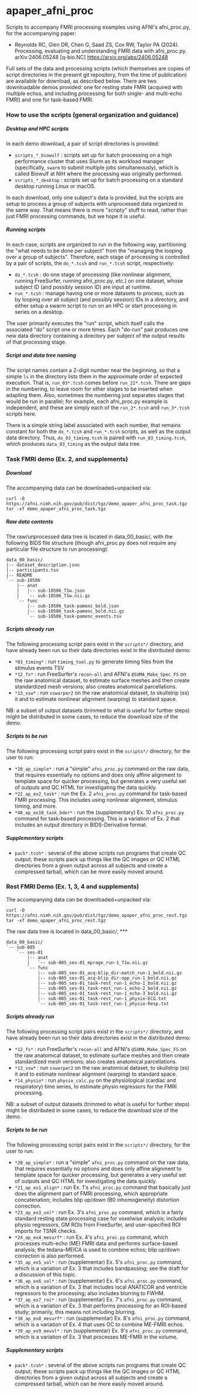 # apaper_afni_proc
Scripts to accompany FMRI processing examples using AFNI's afni_proc.py, 
for the accompanying paper:
+   Reynolds RC, Glen DR, Chen G, Saad ZS, Cox RW, Taylor PA (2024). 
    Processing, evaluating and understanding FMRI data with afni_proc.py.  
    arXiv:2406.05248 [q-bio.NC]
    https://arxiv.org/abs/2406.05248

Full sets of the data and processing scripts (which themselves are copies
of script directories in the present git repository, from the time of 
publication) are available for download, as described below. There are two
downloadable demos provided: one for resting state FMRI (acquired with multiple
echos, and including processing for both single- and multi-echo FMRI) 
and one for task-based FMRI.

### How to use the scripts (general organization and guidance)

##### Desktop and HPC scripts

In each demo download, a pair of script directories is provided:
* `scripts_*_biowulf` : scripts set up for batch processing on a high
  performance cluster that uses Slurm as its workload manager (specifically,
  `swarm` to submit multiple jobs simultaneously), which is called Biowulf
  at NIH where the processing was originally performed.
* `scripts_*_desktop` : scripts set up for batch processing on a standard
  desktop running Linux or macOS.

In each download, only one subject's data is provided, but 
the scripts are setup to process a group of subjects with unprocessed 
data organized in the same way. That means there is more "scripty" stuff
to read, rather than just FMRI processing commands, but we hope it is 
useful.

##### Running scripts

In each case, scripts are organized to run in the following way, partitioning
the "what needs to be done per subject" from the "managing the looping over
a group of subjects". Therefore, each stage of processing is controlled by
a pair of scripts, the `do_*.tcsh` and `run_*.tcsh` script, respectively:
* `do_*.tcsh` : do one stage of processing (like nonlinear alignment,
  running FreeSurfer, running afni_proc.py, etc.) on one dataset, whose
  subject ID (and possibly session ID) are input at runtime.
* `run_*.tcsh` : manage having one or more datasets to process, such as
  by looping over all subject (and possibly session) IDs in a directory, and
  either setup a swarm script to run on an HPC or start processing in series
  on a desktop.
   
The user primarily executes the "run" script, which itself calls the associated
"do" script one or more times. Each "do-run" pair produces one new data directory
containing a directory per subject of the output results of that processing
stage.

##### Script and data tree naming

The script names contain a 2-digit number near the beginning, so that a simple `ls` 
in the directory lists them in the approximate order of expected execution. That is, 
`run_03*.tcsh` comes before `run_22*.tcsh`. There are gaps in the numbering, 
to leave room for other stages to be inserted when adapting them. Also, sometimes
the numbering just separates stages that would be run in parallel; for example,
each afni_proc.py example is independent, and these are simply each of the
`run_2*.tcsh` and `run_3*.tcsh` scripts here.

There is a simple string label associated with each number, that remains constant
for both the `do_*.tcsh` and `run_*.tcsh` scripts, as well as the output data
directory.  Thus, `do_03_timing.tcsh` is paired with `run_03_timing.tcsh`, which 
produces `data_03_timing` as the output data tree.


### Task FMRI demo (Ex. 2, and supplements)

##### Download

The accompanying data can be downloaded+unpacked via:
```
curl -O https://afni.nimh.nih.gov/pub/dist/tgz/demo_apaper_afni_proc_task.tgz
tar -xf demo_apaper_afni_proc_task.tgz
```

##### Raw data contents

The raw/unprocessed data tree is located in data_00_basic/, 
with the following BIDS file structure (though afni_proc.py 
does not require any particular file structure to run processing):
```
data_00_basic/
|-- dataset_description.json
|-- participants.tsv
|-- README
`-- sub-10506
    |-- anat
    |   |-- sub-10506_T1w.json
    |   `-- sub-10506_T1w.nii.gz
    `-- func
        |-- sub-10506_task-pamenc_bold.json
        |-- sub-10506_task-pamenc_bold.nii.gz
        `-- sub-10506_task-pamenc_events.tsv
```

##### Scripts already run

The following processing script pairs exist in the `scripts*/` directory, and
have already been run so their data directories exist in the distributed demo:
* `*03_timing*` : run `timing_tool.py` to generate timing files from the
  stimulus events TSV
* `*12_fs*` : run FreeSurfer's `recon-all` and AFNI's `@SUMA_Make_Spec_FS`
  on the raw anatomical dataset, to estimate surface meshes and then create
  standardized mesh versions; also creates anatomical parcellations.
* `*13_ssw*` : run `sswarper2` on the raw anatomical dataset, to skullstrip
  (ss) it and to estimate nonlinear alignment (warping) to standard space.
  
NB: a subset of output datasets (trimmed to what is useful for further steps)
might be distributed in some cases, to reduce the download size of the demo. 

##### Scripts to be run

The following processing script pairs exist in the `scripts*/` directory, for
the user to run:
* `*20_ap_simple*` : run a "simple" `afni_proc.py` command on the raw data,
  that requires essentially no options and does only affine alignment to
  template space for quicker processing, but generates a very useful set of
  outputs and QC HTML for investigating the data quickly.
* `*22_ap_ex2_task*` : run the Ex. 2 `afni_proc.py` command for task-based
  FMRI processing. This includes using nonlinear alignment, stimulus timing,
  and more.
* `*40_ap_ex10_task_bder*` : run the (supplementary) Ex. 10 `afni_proc.py`
  command for task-based processing. This is a variation of Ex. 2 that
  includes an output directory in BIDS-Derivative format.

##### Supplementary scripts

* `pack*.tcsh*` : several of the above scripts run programs that create QC output;
  these scripts pack up things like the QC images or QC HTML directories from
  a given output across all subjects and create a compressed tarball, which can be
  more easily moved around.

### Rest FMRI Demo (Ex. 1, 3, 4 and supplements)

The accompanying data can be downloaded+unpacked via:
```
curl -O https://afni.nimh.nih.gov/pub/dist/tgz/demo_apaper_afni_proc_rest.tgz
tar -xf demo_apaper_afni_proc_rest.tgz
```

The raw data tree is located in data_00_basic/, \*\*\*
```
data_00_basic/
`-- sub-005
    `-- ses-01
        |-- anat
        |   `-- sub-005_ses-01_mprage_run-1_T1w.nii.gz
        `-- func
            |-- sub-005_ses-01_acq-blip_dir-match_run-1_bold.nii.gz
            |-- sub-005_ses-01_acq-blip_dir-opp_run-1_bold.nii.gz
            |-- sub-005_ses-01_task-rest_run-1_echo-1_bold.nii.gz
            |-- sub-005_ses-01_task-rest_run-1_echo-2_bold.nii.gz
            |-- sub-005_ses-01_task-rest_run-1_echo-3_bold.nii.gz
            |-- sub-005_ses-01_task-rest_run-1_physio-ECG.txt
            `-- sub-005_ses-01_task-rest_run-1_physio-Resp.txt
```

##### Scripts already run

The following processing script pairs exist in the `scripts*/` directory, and
have already been run so their data directories exist in the distributed demo:
* `*12_fs*` : run FreeSurfer's `recon-all` and AFNI's `@SUMA_Make_Spec_FS`
  on the raw anatomical dataset, to estimate surface meshes and then create
  standardized mesh versions; also creates anatomical parcellations.
* `*13_ssw*` : run `sswarper2` on the raw anatomical dataset, to skullstrip
  (ss) it and to estimate nonlinear alignment (warping) to standard space.
* `*14_physio*` : run `physio_calc.py` on the physiological (cardiac and
  respiratory) time series, to estimate physio regressors for the FMRI
  processing.

NB: a subset of output datasets (trimmed to what is useful for further steps)
might be distributed in some cases, to reduce the download size of the demo. 

##### Scripts to be run

The following processing script pairs exist in the `scripts*/` directory, for
the user to run:
* `*20_ap_simple*` : run a "simple" `afni_proc.py` command on the raw data,
  that requires essentially no options and does only affine alignment to
  template space for quicker processing, but generates a very useful set of
  outputs and QC HTML for investigating the data quickly.
* `*21_ap_ex1_align*` : run Ex. 1's `afni_proc.py` command that basically just
  does the alignment part of FMRI processing, which appropriate concatenation;
  includes blip up/down (B0 inhomogeneity) distortion correction.
* `*23_ap_ex3_vol*` : run Ex. 3's `afni_proc.py` command, which is a fairly
  standard resting state processing case for voxelwise analysis; includes
  physio regressors, GM ROIs from FreeSurfer, and user-specified ROI imports
  for TSNR checks.
* `*24_ap_ex4_mesurf*` : run Ex. 4's `afni_proc.py` command, which processes
  multi-echo (ME) FMRI data and performs surface-based analysis; the tedana-MEICA
  is used to combine echos; blip up/down correction is also performed.
* `*35_ap_ex5_vol*` : run (supplementar) Ex. 5's `afni_proc.py` command,
  which is a variation of Ex. 3 that includes bandpassing; see the draft for
  a discussion of this topic.
* `*36_ap_ex6_vol*` : run (supplementar) Ex. 6's `afni_proc.py` command,
  which is a variation of Ex. 3 that includes local ANATICOR and ventricle
  regressors to the processing; also includes blurring to FWHM.
* `*37_ap_ex7_roi*` : run (supplementar) Ex. 7's `afni_proc.py` command,
  which is a variation of Ex. 3 that performs processing for an ROI-based study;
  primarily, this means not including blurring.
* `*38_ap_ex8_mesurf*` : run (supplementar) Ex. 8's `afni_proc.py` command,
  which is a variation of Ex. 4 that uses OC to combine ME-FMRI echos.
* `*39_ap_ex9_mevol*` : run (supplementar) Ex. 9's `afni_proc.py` command,
  which is a variation of Ex. 3 that processes ME-FMRI in the volume.

##### Supplementary scripts

* `pack*.tcsh*` : several of the above scripts run programs that create QC output;
  these scripts pack up things like the QC images or QC HTML directories from
  a given output across all subjects and create a compressed tarball, which can be
  more easily moved around.



